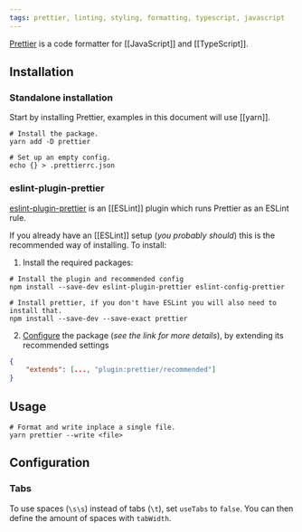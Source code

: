 ```yaml
---
tags: prettier, linting, styling, formatting, typescript, javascript
---
```


[Prettier](https://prettier.io/) is a code formatter for [[JavaScript]] and [[TypeScript]].

## Installation

### Standalone installation

Start by installing Prettier, examples in this document will use [[yarn]].

```shell
# Install the package.
yarn add -D prettier

# Set up an empty config.
echo {} > .prettierrc.json
```

### eslint-plugin-prettier

[eslint-plugin-prettier](https://github.com/prettier/eslint-plugin-prettier?tab=readme-ov-file#installation) is an [[ESLint]] plugin which runs Prettier as an ESLint rule.

If you already have an [[ESLint]] setup (*you probably should*) this is the recommended way of installing.
To install:

1. Install the required packages:
```shell
# Install the plugin and recommended config
npm install --save-dev eslint-plugin-prettier eslint-config-prettier

# Install prettier, if you don't have ESLint you will also need to install that.
npm install --save-dev --save-exact prettier
```

2. [Configure](https://github.com/prettier/eslint-plugin-prettier?tab=readme-ov-file#configuration-new-eslintconfigjs) the package (*see the link for more details*), by extending its recommended settings
```json
{
	"extends": [..., "plugin:prettier/recommended"]
}
```

## Usage

```shell
# Format and write inplace a single file.
yarn prettier --write <file>
```

## Configuration

### Tabs

To use spaces (`\s\s`) instead of tabs (`\t`), set `useTabs` to `false`.
You can then define the amount of spaces with `tabWidth`.